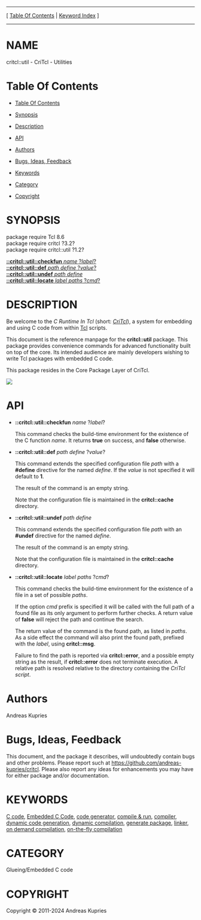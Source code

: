 
[//000000001]: # (critcl::util \- C Runtime In Tcl \(CriTcl\))
[//000000002]: # (Generated from file 'critcl\_util\.man' by tcllib/doctools with format 'markdown')
[//000000003]: # (Copyright &copy; 2011\-2024 Andreas Kupries)
[//000000004]: # (critcl::util\(n\) 1\.2 doc "C Runtime In Tcl \(CriTcl\)")

<hr> [ <a href="../toc.md">Table Of Contents</a> &#124; <a
href="../index.md">Keyword Index</a> ] <hr>

# NAME

critcl::util \- CriTcl \- Utilities

# <a name='toc'></a>Table Of Contents

  - [Table Of Contents](#toc)

  - [Synopsis](#synopsis)

  - [Description](#section1)

  - [API](#section2)

  - [Authors](#section3)

  - [Bugs, Ideas, Feedback](#section4)

  - [Keywords](#keywords)

  - [Category](#category)

  - [Copyright](#copyright)

# <a name='synopsis'></a>SYNOPSIS

package require Tcl 8\.6  
package require critcl ?3\.2?  
package require critcl::util ?1\.2?  

[__::critcl::util::checkfun__ *name* ?*label*?](#1)  
[__::critcl::util::def__ *path* *define* ?*value*?](#2)  
[__::critcl::util::undef__ *path* *define*](#3)  
[__::critcl::util::locate__ *label* *paths* ?*cmd*?](#4)  

# <a name='description'></a>DESCRIPTION

Be welcome to the *C Runtime In Tcl* \(short: *[CriTcl](critcl\.md)*\), a
system for embedding and using C code from within
[Tcl](http://core\.tcl\-lang\.org/tcl) scripts\.

This document is the reference manpage for the __critcl::util__ package\.
This package provides convenience commands for advanced functionality built on
top of the core\. Its intended audience are mainly developers wishing to write
Tcl packages with embedded C code\.

This package resides in the Core Package Layer of CriTcl\.

![](\.\./image/arch\_core\.png)

# <a name='section2'></a>API

  - <a name='1'></a>__::critcl::util::checkfun__ *name* ?*label*?

    This command checks the build\-time environment for the existence of the C
    function *name*\. It returns __true__ on success, and __false__
    otherwise\.

  - <a name='2'></a>__::critcl::util::def__ *path* *define* ?*value*?

    This command extends the specified configuration file *path* with a
    __\#define__ directive for the named *define*\. If the *value* is not
    specified it will default to __1__\.

    The result of the command is an empty string\.

    Note that the configuration file is maintained in the __critcl::cache__
    directory\.

  - <a name='3'></a>__::critcl::util::undef__ *path* *define*

    This command extends the specified configuration file *path* with an
    __\#undef__ directive for the named *define*\.

    The result of the command is an empty string\.

    Note that the configuration file is maintained in the __critcl::cache__
    directory\.

  - <a name='4'></a>__::critcl::util::locate__ *label* *paths* ?*cmd*?

    This command checks the build\-time environment for the existence of a file
    in a set of possible *paths*\.

    If the option *cmd* prefix is specified it will be called with the full
    path of a found file as its only argument to perform further checks\. A
    return value of __false__ will reject the path and continue the search\.

    The return value of the command is the found path, as listed in *paths*\.
    As a side effect the command will also print the found path, prefixed with
    the *label*, using __critcl::msg__\.

    Failure to find the path is reported via __critcl::error__, and a
    possible empty string as the result, if __critcl::error__ does not
    terminate execution\. A relative path is resolved relative to the directory
    containing the *CriTcl script*\.

# <a name='section3'></a>Authors

Andreas Kupries

# <a name='section4'></a>Bugs, Ideas, Feedback

This document, and the package it describes, will undoubtedly contain bugs and
other problems\. Please report such at
[https://github\.com/andreas\-kupries/critcl](https://github\.com/andreas\-kupries/critcl)\.
Please also report any ideas for enhancements you may have for either package
and/or documentation\.

# <a name='keywords'></a>KEYWORDS

[C code](\.\./index\.md\#c\_code), [Embedded C
Code](\.\./index\.md\#embedded\_c\_code), [code
generator](\.\./index\.md\#code\_generator), [compile &
run](\.\./index\.md\#compile\_run), [compiler](\.\./index\.md\#compiler),
[dynamic code generation](\.\./index\.md\#dynamic\_code\_generation), [dynamic
compilation](\.\./index\.md\#dynamic\_compilation), [generate
package](\.\./index\.md\#generate\_package), [linker](\.\./index\.md\#linker),
[on demand compilation](\.\./index\.md\#on\_demand\_compilation), [on\-the\-fly
compilation](\.\./index\.md\#on\_the\_fly\_compilation)

# <a name='category'></a>CATEGORY

Glueing/Embedded C code

# <a name='copyright'></a>COPYRIGHT

Copyright &copy; 2011\-2024 Andreas Kupries
